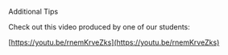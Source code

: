 
Additional Tips

Check out this video produced by one of our students:

[https://youtu.be/rnemKrveZks](https://youtu.be/rnemKrveZks)